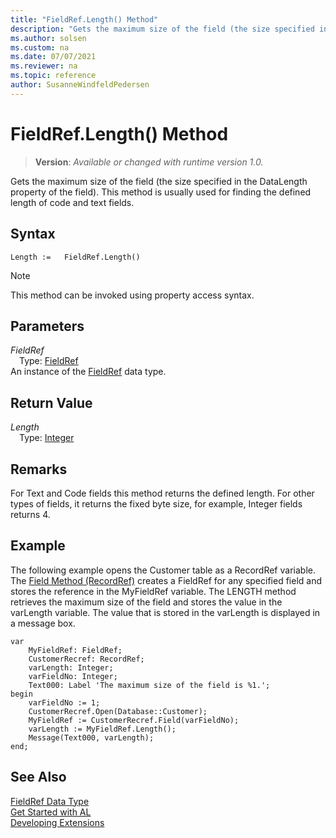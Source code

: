 ```yaml
---
title: "FieldRef.Length() Method"
description: "Gets the maximum size of the field (the size specified in the DataLength property of the field)."
ms.author: solsen
ms.custom: na
ms.date: 07/07/2021
ms.reviewer: na
ms.topic: reference
author: SusanneWindfeldPedersen
---
```

[//]: # (START>DO_NOT_EDIT)
[//]: # (IMPORTANT:Do not edit any of the content between here and the END>DO_NOT_EDIT.)
[//]: # (Any modifications should be made in the .xml files in the ModernDev repo.)
# FieldRef.Length() Method
> **Version**: _Available or changed with runtime version 1.0._

Gets the maximum size of the field (the size specified in the DataLength property of the field). This method is usually used for finding the defined length of code and text fields.


## Syntax
```AL
Length :=   FieldRef.Length()
```
> [!NOTE]
> This method can be invoked using property access syntax.

## Parameters
*FieldRef*  
&emsp;Type: [FieldRef](fieldref-data-type.md)  
An instance of the [FieldRef](fieldref-data-type.md) data type.  

## Return Value
*Length*  
&emsp;Type: [Integer](../integer/integer-data-type.md)  



[//]: # (IMPORTANT: END>DO_NOT_EDIT)

## Remarks

For Text and Code fields this method returns the defined length. For other types of fields, it returns the fixed byte size, for example, Integer fields returns 4.  
  
## Example  

The following example opens the Customer table as a RecordRef variable. The [Field Method \(RecordRef\)](../../methods-auto/recordref/recordref-field-method.md) creates a FieldRef for any specified field and stores the reference in the MyFieldRef variable. The LENGTH method retrieves the maximum size of the field and stores the value in the varLength variable. The value that is stored in the varLength is displayed in a message box. 

```al
var
    MyFieldRef: FieldRef;
    CustomerRecref: RecordRef;
    varLength: Integer;
    varFieldNo: Integer;
    Text000: Label 'The maximum size of the field is %1.';
begin  
    varFieldNo := 1;  
    CustomerRecref.Open(Database::Customer);  
    MyFieldRef := CustomerRecref.Field(varFieldNo);  
    varLength := MyFieldRef.Length();  
    Message(Text000, varLength);  
end;
```  

## See Also
[FieldRef Data Type](fieldref-data-type.md)  
[Get Started with AL](../../devenv-get-started.md)  
[Developing Extensions](../../devenv-dev-overview.md)